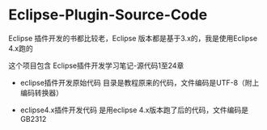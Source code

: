 # Eclipse-Plugin-Source-Code

Eclipse 插件开发的书都比较老，Eclipse 版本都是基于3.x的，我是使用Eclipse 4.x跑的

这个项目包含 Eclipse插件开发学习笔记-源代码1至24章

- eclipse插件开发原始代码 目录是教程原来的代码，文件编码是UTF-8（附上编码转换器）

- eclipse4.x插件开发代码 是用eclipse 4.x版本跑了后的代码，文件编码是GB2312



